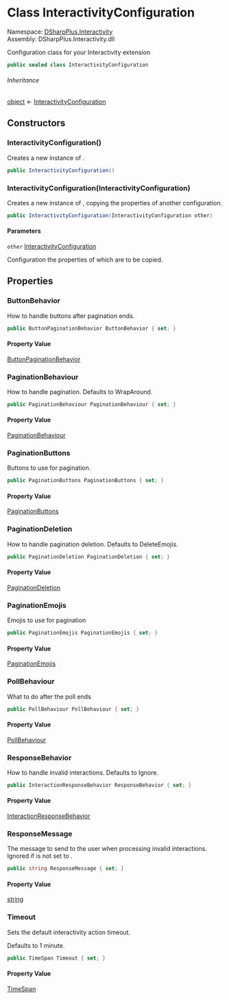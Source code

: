 # Class InteractivityConfiguration

Namespace: [DSharpPlus.Interactivity](DSharpPlus.Interactivity.md)  
Assembly: DSharpPlus.Interactivity.dll

Configuration class for your Interactivity extension

```csharp
public sealed class InteractivityConfiguration
```

###### Inheritance

[object](https://learn.microsoft.com/dotnet/api/system.object) ← 
[InteractivityConfiguration](DSharpPlus.Interactivity.InteractivityConfiguration.md)

## Constructors

### <a id="DSharpPlus_Interactivity_InteractivityConfiguration__ctor"></a>InteractivityConfiguration\(\)

Creates a new instance of <xref href="DSharpPlus.Interactivity.InteractivityConfiguration" data-throw-if-not-resolved="false"></xref>.

```csharp
public InteractivityConfiguration()
```

### <a id="DSharpPlus_Interactivity_InteractivityConfiguration__ctor_DSharpPlus_Interactivity_InteractivityConfiguration_"></a>InteractivityConfiguration\(InteractivityConfiguration\)

Creates a new instance of <xref href="DSharpPlus.Interactivity.InteractivityConfiguration" data-throw-if-not-resolved="false"></xref>, copying the properties of another configuration.

```csharp
public InteractivityConfiguration(InteractivityConfiguration other)
```

#### Parameters

`other` [InteractivityConfiguration](DSharpPlus.Interactivity.InteractivityConfiguration.md)

Configuration the properties of which are to be copied.

## Properties

### <a id="DSharpPlus_Interactivity_InteractivityConfiguration_ButtonBehavior"></a>ButtonBehavior

How to handle buttons after pagination ends.

```csharp
public ButtonPaginationBehavior ButtonBehavior { set; }
```

#### Property Value

[ButtonPaginationBehavior](DSharpPlus.Interactivity.Enums.ButtonPaginationBehavior.md)

### <a id="DSharpPlus_Interactivity_InteractivityConfiguration_PaginationBehaviour"></a>PaginationBehaviour

How to handle pagination. Defaults to WrapAround.

```csharp
public PaginationBehaviour PaginationBehaviour { set; }
```

#### Property Value

[PaginationBehaviour](DSharpPlus.Interactivity.Enums.PaginationBehaviour.md)

### <a id="DSharpPlus_Interactivity_InteractivityConfiguration_PaginationButtons"></a>PaginationButtons

Buttons to use for pagination.

```csharp
public PaginationButtons PaginationButtons { set; }
```

#### Property Value

[PaginationButtons](DSharpPlus.Interactivity.EventHandling.PaginationButtons.md)

### <a id="DSharpPlus_Interactivity_InteractivityConfiguration_PaginationDeletion"></a>PaginationDeletion

How to handle pagination deletion. Defaults to DeleteEmojis.

```csharp
public PaginationDeletion PaginationDeletion { set; }
```

#### Property Value

[PaginationDeletion](DSharpPlus.Interactivity.Enums.PaginationDeletion.md)

### <a id="DSharpPlus_Interactivity_InteractivityConfiguration_PaginationEmojis"></a>PaginationEmojis

Emojis to use for pagination

```csharp
public PaginationEmojis PaginationEmojis { set; }
```

#### Property Value

[PaginationEmojis](DSharpPlus.Interactivity.PaginationEmojis.md)

### <a id="DSharpPlus_Interactivity_InteractivityConfiguration_PollBehaviour"></a>PollBehaviour

What to do after the poll ends

```csharp
public PollBehaviour PollBehaviour { set; }
```

#### Property Value

[PollBehaviour](DSharpPlus.Interactivity.Enums.PollBehaviour.md)

### <a id="DSharpPlus_Interactivity_InteractivityConfiguration_ResponseBehavior"></a>ResponseBehavior

How to handle invalid interactions. Defaults to Ignore.

```csharp
public InteractionResponseBehavior ResponseBehavior { set; }
```

#### Property Value

[InteractionResponseBehavior](DSharpPlus.Interactivity.Enums.InteractionResponseBehavior.md)

### <a id="DSharpPlus_Interactivity_InteractivityConfiguration_ResponseMessage"></a>ResponseMessage

The message to send to the user when processing invalid interactions. Ignored if <xref href="DSharpPlus.Interactivity.InteractivityConfiguration.ResponseBehavior" data-throw-if-not-resolved="false"></xref> is not set to <xref href="DSharpPlus.Interactivity.Enums.InteractionResponseBehavior.Respond" data-throw-if-not-resolved="false"></xref>.

```csharp
public string ResponseMessage { set; }
```

#### Property Value

[string](https://learn.microsoft.com/dotnet/api/system.string)

### <a id="DSharpPlus_Interactivity_InteractivityConfiguration_Timeout"></a>Timeout

<p>Sets the default interactivity action timeout.</p>
<p>Defaults to 1 minute.</p>

```csharp
public TimeSpan Timeout { set; }
```

#### Property Value

[TimeSpan](https://learn.microsoft.com/dotnet/api/system.timespan)

